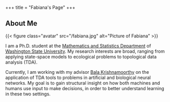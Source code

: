 +++
title = "Fabiana's Page"
+++

## About Me

{{< figure class="avatar"  src="/fabiana.jpg" alt="Picture of Fabiana" >}}

I am a Ph.D. student at the <a href="http://math.wsu.edu" target="_blank">Mathematics and Statistics Department</a> of <a href="http://vancouver.wsu.edu" target="_blank">Washington State University</a>. My research interests are broad, ranging from applying state-space models to ecological problems to topological data analysis (TDA).

Currently, I am working with my advisor <a href="http://www.math.wsu.edu/faculty/bkrishna/" target="_blank">Bala Krishnamoorthy</a> on the application of TDA tools to problems in artificial and biological neural networks. My goal is to gain structural insight on how both machines and humans use input to make decisions, in order to better understand learning in these two settings.
